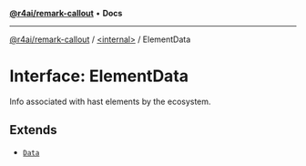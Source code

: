 [**@r4ai/remark-callout**](../../README.md) • **Docs**

***

[@r4ai/remark-callout](../../globals.md) / [\<internal\>](../README.md) / ElementData

# Interface: ElementData

Info associated with hast elements by the ecosystem.

## Extends

- [`Data`](Data.md)
